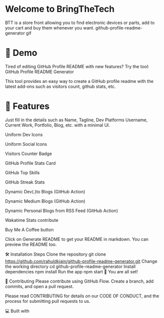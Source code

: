# Welcome to BringTheTech

BTT is a store front allowing you to find electronic devices or parts, add to your cart and buy them whenever you want.
github-profile-readme-generator gif

# 🚀 Demo

Tired of editing GitHub Profile README with new features?
Try the tool: GitHub Profile README Generator

This tool provides an easy way to create a GitHub profile readme with the latest add-ons such as visitors count, github stats, etc.


# 🧐 Features
Just fill in the details such as Name, Tagline, Dev Platforms Username, Current Work, Portfolio, Blog, etc. with a minimal UI.

Uniform Dev Icons

Uniform Social Icons

Visitors Counter Badge

GitHub Profile Stats Card

GitHub Top Skills

GitHub Streak Stats

Dynamic Dev(.)to Blogs (GitHub Action)

Dynamic Medium Blogs (GitHub Action)

Dynamic Personal Blogs from RSS Feed (GitHub Action)

Wakatime Stats contribute

Buy Me A Coffee button

Click on Generate README to get your README in markdown. You can preview the README too.

🛠️ Installation Steps
Clone the repository
git clone https://github.com/rahuldkjain/github-profile-readme-generator.git
Change the working directory
cd github-profile-readme-generator
Install dependencies
npm install
Run the app
npm start
🌟 You are all set!

🍰 Contributing
Please contribute using GitHub Flow. Create a branch, add commits, and open a pull request.

Please read CONTRIBUTING for details on our CODE OF CONDUCT, and the process for submitting pull requests to us.

💻 Built with
